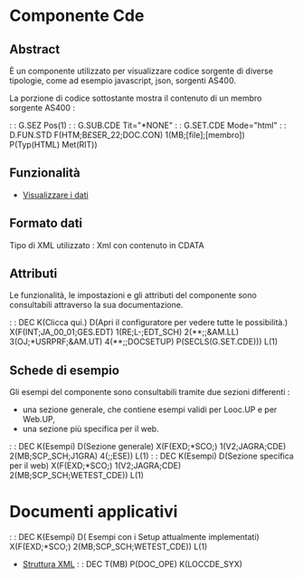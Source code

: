 # Componente Cde

## Abstract

È un componente utilizzato per visualizzare codice sorgente di diverse tipologie, come ad esempio javascript, json, sorgenti AS400.

La porzione di codice sottostante mostra il contenuto di un membro sorgente AS400 : 

  :  : G.SEZ Pos(1)
  :  : G.SUB.CDE Tit="*NONE"
  :  : G.SET.CDE Mode="html"
  :  : D.FUN.STD F(HTM;B£SER_22;DOC.CON) 1(MB;[file];[membro]) P(Typ(HTML) Met(RIT))


## Funzionalità
- [Visualizzare i dati](Sorgenti/DOC/TA/B£AMO/LOCCDE_F01)

## Formato dati
Tipo di XML utilizzato :  Xml con contenuto in CDATA

## Attributi
Le funzionalità, le impostazioni e gli attributi del componente sono consultabili attraverso la sua documentazione.

 :  : DEC K(Clicca qui.) D(Apri il configuratore per vedere tutte le possibilità.) X(F(INT;JA_00_01;GES.EDT) 1(RE;L-;EDT_SCH) 2(\*\*;;&AM.LL) 3(OJ;\*USRPRF;&AM.UT) 4(\*\*;;DOCSETUP) P(SECLS(G.SET.CDE))) L(1)

## Schede di esempio
Gli esempi del componente sono consultabili tramite due sezioni differenti : 
- una sezione generale, che contiene esempi validi per Looc.UP e per Web.UP,
- una sezione più specifica per il web.

 :  : DEC K(Esempi) D(Sezione generale) X(F(EXD;\*SCO;) 1(V2;JAGRA;CDE) 2(MB;SCP_SCH;J1GRA) 4(;;ESE)) L(1)
 :  : DEC K(Esempi) D(Sezione specifica per il web) X(F(EXD;\*SCO;) 1(V2;JAGRA;CDE) 2(MB;SCP_SCH;WETEST_CDE)) L(1)

# Documenti applicativi
 :  : DEC K(Esempi) D( Esempi con i Setup attualmente implementati) X(F(EXD;\*SCO;) 2(MB;SCP_SCH;WETEST_CDE)) L(1)
- [Struttura XML](Sorgenti/DOC/TA/B£AMO/LOCCDE_XML)
 :  : DEC T(MB) P(DOC_OPE) K(LOCCDE_SYX)
